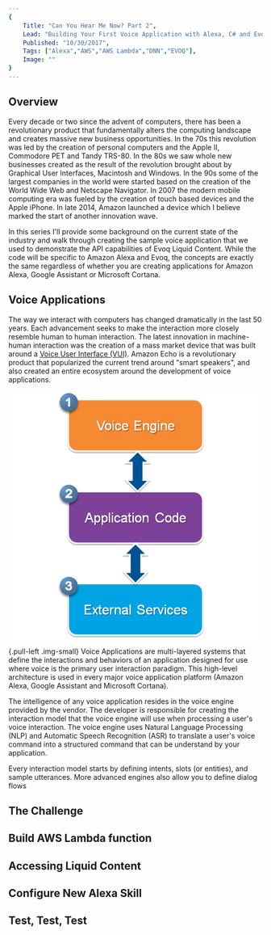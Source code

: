 ```yaml
---
{
    Title: "Can You Hear Me Now? Part 2",
    Lead: "Building Your First Voice Application with Alexa, C# and Evoq Liquid Content",
    Published: "10/30/2017",
    Tags: ["Alexa","AWS","AWS Lambda","DNN","EVOQ"],
    Image: ""
}
---
```


## Overview

Every decade or two since the advent of computers, there has been a revolutionary product that fundamentally alters the computing landscape and creates massive new business opportunities. In the 70s this revolution was led by the creation of personal computers and the Apple II, Commodore PET and Tandy TRS-80.  In the 80s we saw whole new businesses created as the result of the revolution brought about by Graphical User Interfaces, Macintosh and Windows. In the 90s some of the largest companies in the world were started based on the creation of the World Wide Web and Netscape Navigator. In 2007 the modern mobile computing era was fueled by the creation of touch based devices and the Apple iPhone. In late 2014, Amazon launched a device which I believe marked the start of another innovation wave.

In this series I'll provide some background on the current state of the industry and walk through creating the sample voice application that we used to demonstrate the API capabilities of Evoq Liquid Content. While the code will be specific to Amazon Alexa and Evoq, the concepts are exactly the same regardless of whether you are creating applications for Amazon Alexa, Google Assistant or Microsoft Cortana.

## Voice Applications

The way we interact with computers has changed dramatically in the last 50 years. Each advancement seeks to make the interaction more closely resemble human to human interaction. The latest innovation in machine-human interaction was the creation of a mass market device that was built around a [Voice User Interface (VUI)](https://en.wikipedia.org/wiki/Voice_user_interface). Amazon Echo is a revolutionary product that popularized the current trend around "smart speakers", and also created an entire ecosystem around the development of voice applications.

![Voice Application architecture](/assets/image/alexa-skill/alexa-skill-architecture.png){.pull-left .img-small}
Voice Applications are multi-layered systems that define the interactions and behaviors of an application designed for use where voice is the primary user interaction paradigm. This high-level architecture is used in every major voice application platform (Amazon Alexa, Google Assistant and Microsoft Cortana).

The intelligence of any voice application resides in the voice engine provided by the vendor. The developer is responsible for creating the interaction model that the voice engine will use when processing a user's voice interaction. The voice engine uses Natural Language Processing (NLP) and Automatic Speech Recognition (ASR) to translate a user's voice command into a structured command that can be understand by your application.

Every interaction model starts by defining intents, slots (or entities), and sample utterances. More advanced engines also allow you to define dialog flows 

## The Challenge

## Build AWS Lambda function

## Accessing Liquid Content

## Configure New Alexa Skill

## Test, Test, Test 